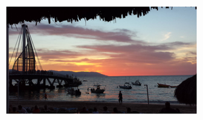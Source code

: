 ![Image of Pier at Sunset in Puerto Vallarta](https://github.com/sarajennings/markdown-portfolio/blob/master/PV%20Pier%20at%20Sunset.jpg?raw=true)
